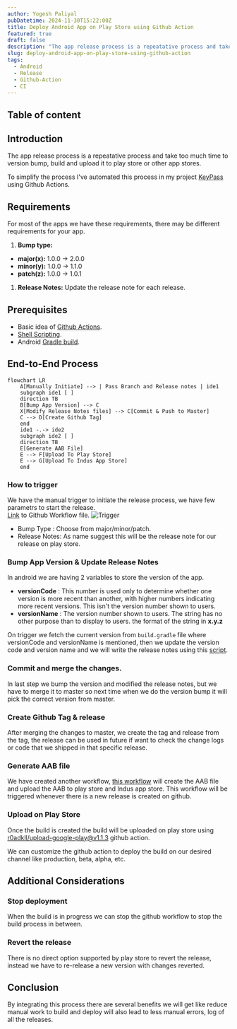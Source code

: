 ```yaml
---
author: Yogesh Paliyal
pubDatetime: 2024-11-30T15:22:00Z
title: Deploy Android App on Play Store using Github Action
featured: true
draft: false
description: "The app release process is a repeatative process and take too much time to version bump, build and upload it to play store or other app stores. To simplify this process we can automated this process"
slug: deploy-android-app-on-play-store-using-github-action
tags:
  - Android
  - Release
  - Github-Action
  - CI
---
```


## Table of content

## Introduction

The app release process is a repeatative process and take too much time to version bump, build and upload it to play store or other app stores.

To simplify the process I've automated this process in my project [KeyPass](https://github.com/yogeshpaliyal/KeyPass) using Github Actions.

## Requirements

For most of the apps we have these requirements, there may be different requirements for your app.

1. **Bump type:**

- **major(x):** 1.0.0 -> 2.0.0
- **minor(y):** 1.0.0 -> 1.1.0
- **patch(z):** 1.0.0 -> 1.0.1

1. **Release Notes:** Update the release note for each release.

## Prerequisites

- Basic idea of [Github Actions](https://github.com/features/actions).
- [Shell Scripting](https://www.freecodecamp.org/news/shell-scripting-crash-course-how-to-write-bash-scripts-in-linux/).
- Android [Gradle build](https://developer.android.com/build/gradle-build-overview).

## End-to-End Process

```mermaid
flowchart LR
    A[Manually Initiate] --> | Pass Branch and Release notes | ide1
    subgraph ide1 [ ]
    direction TB
    B[Bump App Version] --> C
    X[Modify Release Notes files] --> C[Commit & Push to Master]
    C --> D[Create Github Tag]
    end
    ide1 -.-> ide2
    subgraph ide2 [ ]
    direction TB
    E[Generate AAB File]
    E --> F[Upload To Play Store]
    E --> G[Upload To Indus App Store]
    end
```

### How to trigger

We have the manual trigger to initiate the release process, we have few parametrs to start the release.  
[Link](https://github.com/yogeshpaliyal/KeyPass/blob/32c267075a54e6a138091e5741681beab0ab1e3f/.github/workflows/version-bump.yaml) to Github Workflow file.
![Trigger](../../assets/release-process-trigger-dark.png)

- Bump Type : Choose from major/minor/patch.
- Release Notes: As name suggest this will be the release note for our release on play store.

### Bump App Version & Update Release Notes

In android we are having 2 variables to store the version of the app.

- **versionCode** : This number is used only to determine whether one version is more recent than another, with higher numbers indicating more recent versions. This isn't the version number shown to users.
- **versionName** : The version number shown to users. The string has no other purpose than to display to users. the format of the string in **x.y.z**

On trigger we fetch the current version from `build.gradle` file where versionCode and versionName is mentioned, then we update the version code and version name and we will write the release notes using this [script](https://github.com/yogeshpaliyal/KeyPass/blob/32c267075a54e6a138091e5741681beab0ab1e3f/scripts/versionBump.sh).

### Commit and merge the changes.

In last step we bump the version and modified the release notes, but we have to merge it to master so next time when we do the version bump it will pick the correct version from master.

### Create Github Tag & release

After merging the changes to master, we create the tag and release from the tag, the release can be used in future if want to check the change logs or code that we shipped in that specific release.

### Generate AAB file

We have created another workflow, [this workflow](https://github.com/yogeshpaliyal/KeyPass/blob/32c267075a54e6a138091e5741681beab0ab1e3f/.github/workflows/production.yml) will create the AAB file and upload the AAB to play store and Indus app store. This workflow will be triggered whenever there is a new release is created on github.

### Upload on Play Store

Once the build is created the build will be uploaded on play store using [r0adkll/upload-google-play@v1.1.3](https://github.com/r0adkll/upload-google-play) github action.

We can customize the github action to deploy the build on our desired channel like production, beta, alpha, etc.

## Additional Considerations

### Stop deployment

When the build is in progress we can stop the github workflow to stop the build process in between.

### Revert the release

There is no direct option supported by play store to revert the release, instead we have to re-release a new version with changes reverted.

## Conclusion

By integrating this process there are several benefits we will get like reduce manual work to build and deploy will also lead to less manual errors, log of all the releases.
